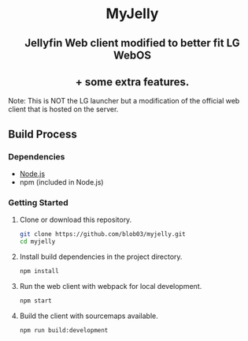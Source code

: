 <h1 align="center">MyJelly</h1>
<h2 align="center">Jellyfin Web client modified to better fit LG WebOS</h2>
<h2 align="center">+ some extra features.</h2>

Note: This is NOT the LG launcher but a modification of the official web client that is hosted on the server.

## Build Process

### Dependencies

- [Node.js](https://nodejs.org/en/download)
- npm (included in Node.js)

### Getting Started

1. Clone or download this repository.

   ```sh
   git clone https://github.com/blob03/myjelly.git
   cd myjelly
   ```

2. Install build dependencies in the project directory.

   ```sh
   npm install
   ```

3. Run the web client with webpack for local development.

   ```sh
   npm start
   ```

4. Build the client with sourcemaps available.

   ```sh
   npm run build:development
   ```
